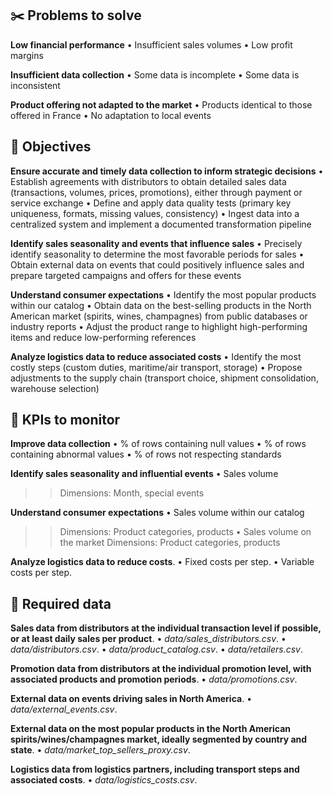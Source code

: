 ## ✂️ Problems to solve

**Low financial performance**
• Insufficient sales volumes
• Low profit margins

**Insufficient data collection**
• Some data is incomplete
• Some data is inconsistent

**Product offering not adapted to the market**
• Products identical to those offered in France
• No adaptation to local events

## 🎯 Objectives

**Ensure accurate and timely data collection to inform strategic decisions**
• Establish agreements with distributors to obtain detailed sales data (transactions, volumes, prices, promotions), either through payment or service exchange
• Define and apply data quality tests (primary key uniqueness, formats, missing values, consistency)
• Ingest data into a centralized system and implement a documented transformation pipeline

**Identify sales seasonality and events that influence sales**
• Precisely identify seasonality to determine the most favorable periods for sales
• Obtain external data on events that could positively influence sales and prepare targeted campaigns and offers for these events

**Understand consumer expectations**
• Identify the most popular products within our catalog
• Obtain data on the best-selling products in the North American market (spirits, wines, champagnes) from public databases or industry reports
• Adjust the product range to highlight high-performing items and reduce low-performing references

**Analyze logistics data to reduce associated costs**
• Identify the most costly steps (custom duties, maritime/air transport, storage)
• Propose adjustments to the supply chain (transport choice, shipment consolidation, warehouse selection)

## 🔢 KPIs to monitor

**Improve data collection**
• % of rows containing null values
• % of rows containing abnormal values
• % of rows not respecting standards

**Identify sales seasonality and influential events**
• Sales volume
>> Dimensions: Month, special events

**Understand consumer expectations**
• Sales volume within our catalog
>> Dimensions: Product categories, products
• Sales volume on the market
>> Dimensions: Product categories, products

**Analyze logistics data to reduce costs**. 
• Fixed costs per step. 
• Variable costs per step. 

## 💽 Required data

**Sales data from distributors at the individual transaction level if possible, or at least daily sales per product**. 
• *data/sales_distributors.csv*. 
• *data/distributors.csv*. 
• *data/product_catalog.csv*. 
• *data/retailers.csv*. 

**Promotion data from distributors at the individual promotion level, with associated products and promotion periods**. 
• *data/promotions.csv*. 

**External data on events driving sales in North America**. 
• *data/external_events.csv*. 

**External data on the most popular products in the North American spirits/wines/champagnes market, ideally segmented by country and state**. 
• *data/market_top_sellers_proxy.csv*. 

**Logistics data from logistics partners, including transport steps and associated costs**. 
• *data/logistics_costs.csv*. 